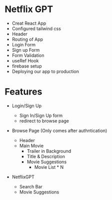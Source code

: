 # Netflix GPT

- Creat React App
- Configured tailwind css
- Header
- Routing of App
- Login Form
- Sign up Form
- Form Validation
- useRef Hook
- firebase setup
- Deploying our app to production


# Features

- Login/Sign Up
  - Sign In/Sign Up form
  - redirect to browse page

- Browse Page (Only comes after authntication)
  - Header
  - Main Movie
     - Trailer in Background
     - Title & Description
     - Movie Suggestions
       - Movie List * N

- NetflixGPT
  - Search Bar
  - Movie Suggestions

